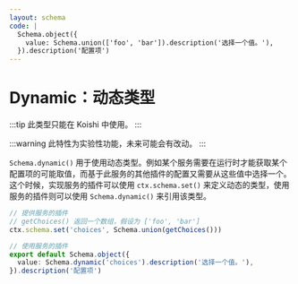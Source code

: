 ```yaml
---
layout: schema
code: |
  Schema.object({
    value: Schema.union(['foo', 'bar']).description('选择一个值。'),
  }).description('配置项')
---
```


# Dynamic：动态类型

:::tip
此类型只能在 Koishi 中使用。
:::

:::warning
此特性为实验性功能，未来可能会有改动。
:::

`Schema.dynamic()` 用于使用动态类型。例如某个服务需要在运行时才能获取某个配置项的可能取值，而基于此服务的其他插件的配置又需要从这些值中选择一个。这个时候，实现服务的插件可以使用 `ctx.schema.set()` 来定义动态的类型，使用服务的插件则可以使用 `Schema.dynamic()` 来引用该类型。

```ts
// 提供服务的插件
// getChoices() 返回一个数组，假设为 ['foo', 'bar']
ctx.schema.set('choices', Schema.union(getChoices()))
```

```ts
// 使用服务的插件
export default Schema.object({
  value: Schema.dynamic('choices').description('选择一个值。'),
}).description('配置项')
```
